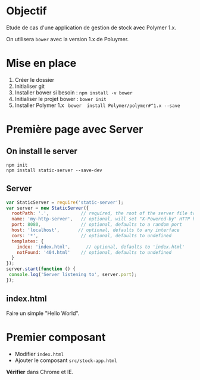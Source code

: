 

# Objectif

Etude de cas d'une application de gestion de stock
avec Polymer 1.x.

On utilisera `bower` avec la version 1.x de Poluymer.


# Mise en place

1. Créer le dossier
2. Initialiser git
3. Installer bower si besoin : `npm install -v bower`
4. Initialiser le projet bower : `bower init`
4. Installer Polymer 1.x ` bower  install Polymer/polymer#^1.x --save`

# Première page avec Server

## On install le server
```
npm init
npm install static-server --save-dev
```
## Server

```javascript
var StaticServer = require('static-server');
var server = new StaticServer({
  rootPath: '.',            // required, the root of the server file tree
  name: 'my-http-server',   // optional, will set "X-Powered-by" HTTP header
  port: 8080,               // optional, defaults to a random port
  host: 'localhost',       // optional, defaults to any interface
  cors: '*',                // optional, defaults to undefined
  templates: {
    index: 'index.html',      // optional, defaults to 'index.html'
    notFound: '404.html'    // optional, defaults to undefined
  }
});
server.start(function () {
 console.log('Server listening to', server.port);
});

```

## index.html

Faire un simple "Hello World".

# Premier composant

* Modifier `index.html`
* Ajouter le composant `src/stock-app.html`

**Vérifier** dans Chrome et IE.
